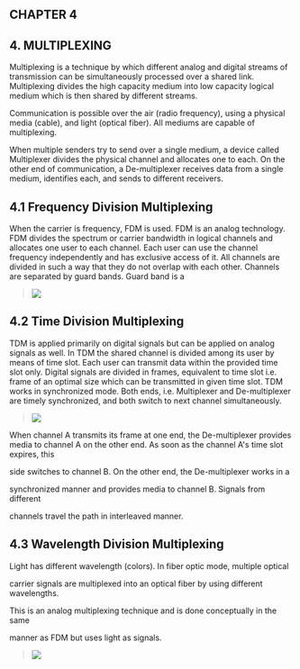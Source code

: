  ## CHAPTER 4 ## 

 ## 4. MULTIPLEXING ## 

Multiplexing is a technique by which different analog and digital
streams of transmission can be simultaneously processed over a shared
link. Multiplexing divides the high capacity medium into low capacity
logical medium which is then shared by different streams.

Communication is possible over the air (radio frequency), using a
physical media (cable), and light (optical fiber). All mediums are
capable of multiplexing.

When multiple senders try to send over a single medium, a device called
Multiplexer divides the physical channel and allocates one to each. On
the other end of communication, a De-multiplexer receives data from a
single medium, identifies each, and sends to different receivers.

 ## 4.1 Frequency Division Multiplexing ## 
When the carrier is frequency, FDM is used. FDM is an analog technology.
FDM divides the spectrum or carrier bandwidth in logical channels and
allocates one user to each channel. Each user can use the channel
frequency independently and has exclusive access of it. All channels are
divided in such a way that they do not overlap with each other. Channels
are separated by guard bands. Guard band is a


> ![](https://api.relinklibrary.com/static/images/cse/sem3/dc/ch4/image36.png)

 ## 4.2 Time Division Multiplexing ## 
TDM is applied primarily on digital signals but can be applied on analog
signals as well. In TDM the shared channel is divided among its user by
means of time slot. Each user can transmit data within the provided time
slot only. Digital signals are divided in frames, equivalent to time
slot i.e. frame of an optimal size which can be transmitted in given
time slot. TDM works in synchronized mode. Both ends, i.e. Multiplexer
and De-multiplexer are timely synchronized, and both switch to next
channel simultaneously.

> ![](https://api.relinklibrary.com/static/images/cse/sem3/dc/ch4/image37.png)

When channel A transmits its frame at one end, the De-multiplexer
provides media to channel A on the other end. As soon as the channel A's
time slot expires, this

side switches to channel B. On the other end, the De-multiplexer works
in a

synchronized manner and provides media to channel B. Signals from
different

channels travel the path in interleaved manner.

 ## 4.3 Wavelength Division Multiplexing ## 

Light has different wavelength (colors). In fiber optic mode, multiple
optical

carrier signals are multiplexed into an optical fiber by using different
wavelengths.

This is an analog multiplexing technique and is done conceptually in the
same

manner as FDM but uses light as signals.

> ![](https://api.relinklibrary.com/static/images/cse/sem3/dc/ch4/image38.png)
